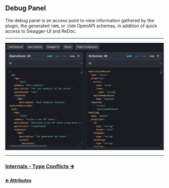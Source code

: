 ## Debug Panel

The debug panel is an access point to view information gathered by the plugin,
the generated `YAML` or `JSON` OpenAPI schemas, in addition of quick access to Swagger-UI and ReDoc.

---

<img src="./images/debug-main.jpg" width="1498" alt="Kopapi Debug Main">

---

### [Internals - Type Conflicts 🡲](03.1.internals-type-conflicts.md)

#### [🡰 Attributes](02.7.api-usage-attributes.md)
